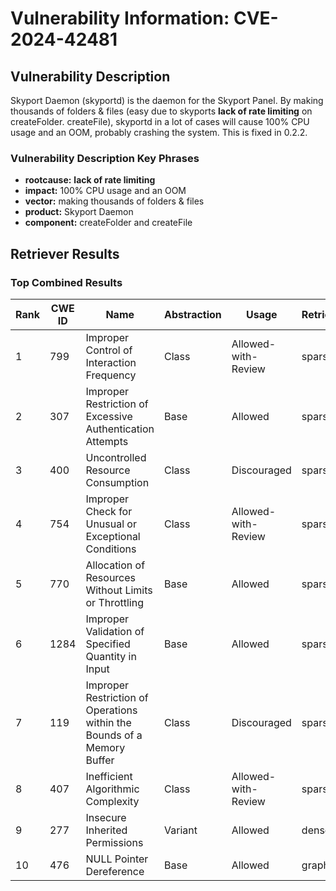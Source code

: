 # Vulnerability Information: CVE-2024-42481

## Vulnerability Description
Skyport Daemon (skyportd) is the daemon for the Skyport Panel. By making thousands of folders & files (easy due to skyports **lack of rate limiting** on createFolder. createFile), skyportd in a lot of cases will cause 100% CPU usage and an OOM, probably crashing the system. This is fixed in 0.2.2.

### Vulnerability Description Key Phrases
- **rootcause:** **lack of rate limiting**
- **impact:** 100% CPU usage and an OOM
- **vector:** making thousands of folders & files
- **product:** Skyport Daemon
- **component:** createFolder and createFile

## Retriever Results

### Top Combined Results

| Rank | CWE ID | Name | Abstraction | Usage  | Retrievers | Individual Scores |
|------|--------|------|-------------|-------|------------|-------------------|
| 1 | 799 | Improper Control of Interaction Frequency | Class | Allowed-with-Review | sparse | 0.327 |
| 2 | 307 | Improper Restriction of Excessive Authentication Attempts | Base | Allowed | sparse | 0.286 |
| 3 | 400 | Uncontrolled Resource Consumption | Class | Discouraged | sparse | 0.281 |
| 4 | 754 | Improper Check for Unusual or Exceptional Conditions | Class | Allowed-with-Review | sparse | 0.278 |
| 5 | 770 | Allocation of Resources Without Limits or Throttling | Base | Allowed | sparse | 0.276 |
| 6 | 1284 | Improper Validation of Specified Quantity in Input | Base | Allowed | sparse | 0.272 |
| 7 | 119 | Improper Restriction of Operations within the Bounds of a Memory Buffer | Class | Discouraged | sparse | 0.272 |
| 8 | 407 | Inefficient Algorithmic Complexity | Class | Allowed-with-Review | sparse | 0.271 |
| 9 | 277 | Insecure Inherited Permissions | Variant | Allowed | dense | 0.305 |
| 10 | 476 | NULL Pointer Dereference | Base | Allowed | graph | 0.002 |

